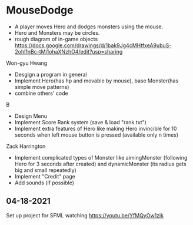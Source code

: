 # MouseDodge
- A player moves Hero and dodges monsters using the mouse.
- Hero and Monsters may be circles.
- rough diagram of in-game objects https://docs.google.com/drawings/d/1bak9Jg4cMHtfxeA9ubuS-2ohl1nBc-tMi1ohaXNzhO4/edit?usp=sharing

Won-gyu Hwang
- Desgign a program in general
- Implement Hero(has hp and movable by mouse), base Monster(has simple move patterns)
- combine others' code

B
- Design Menu
- Implement Score Rank system (save & load "rank.txt")
- Implement extra features of Hero like making Hero invincible for 10 seconds when left mouse button is pressed (available only n times)

Zack Harrington
- Implement complicated types of Monster like aimingMonster (following Hero for 3 seconds after created) and dynamicMonster (its radius gets big and small repeatedly)
- Implement "Credit" page
- Add sounds (if possible)

## 04-18-2021
Set up project for SFML watching https://youtu.be/YfMQyOw1zik

